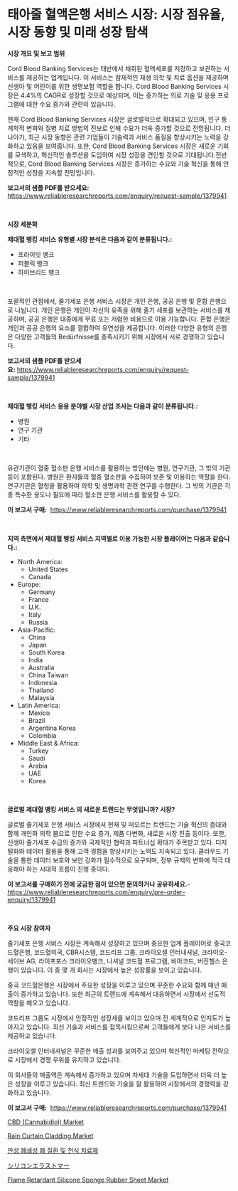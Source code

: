 <p><h1>태아줄 혈액은행 서비스 시장: 시장 점유율, 시장 동향 및 미래 성장 탐색</h1></p><p><strong>시장 개요 및 보고 범위</strong></p>
<p><p>Cord Blood Banking Services는 태반에서 채취된 혈액세포를 저장하고 보관하는 서비스를 제공하는 업계입니다. 이 서비스는 잠재적인 재생 의학 및 치료 옵션을 제공하며 신생아 및 어린이를 위한 생명보험 역할을 합니다. Cord Blood Banking Services 시장은 4.4%의 CAGR로 성장할 것으로 예상되며, 이는 증가하는 의료 기술 및 응용 프로그램에 대한 수요 증가와 관련이 있습니다.</p><p>현재 Cord Blood Banking Services 시장은 글로벌적으로 확대되고 있으며, 인구 통계학적 변화와 질병 치료 방법의 진보로 인해 수요가 더욱 증가할 것으로 전망됩니다. 더 나아가, 최근 시장 동향은 관련 기업들이 기술력과 서비스 품질을 향상시키는 노력을 강화하고 있음을 보여줍니다. 또한, Cord Blood Banking Services 시장은 새로운 기회를 모색하고, 혁신적인 솔루션을 도입하여 시장 성장을 견인할 것으로 기대됩니다.전반적으로, Cord Blood Banking Services 시장은 증가하는 수요와 기술 혁신을 통해 안정적인 성장을 지속할 전망입니다.</p></p>
<p><strong>보고서의 샘플 PDF를 받으세요:</strong> <a href="https://www.reliableresearchreports.com/enquiry/request-sample/1379941">https://www.reliableresearchreports.com/enquiry/request-sample/1379941</a></p>
<p>&nbsp;</p>
<p><strong>시장 세분화</strong></p>
<p><strong>제대혈 뱅킹 서비스 유형별 시장 분석은 다음과 같이 분류됩니다.:</strong></p>
<p><ul><li>프라이빗 뱅크</li><li>퍼블릭 뱅크</li><li>하이브리드 뱅크</li></ul></p>
<p>&nbsp;</p>
<p><p>포괄적인 관점에서, 줄기세포 은행 서비스 시장은 개인 은행, 공공 은행 및 혼합 은행으로 나뉩니다. 개인 은행은 개인이 자신의 유족을 위해 줄기 세포를 보관하는 서비스를 제공하며, 공공 은행은 대중에게 무료 또는 저렴한 비용으로 이용 가능합니다. 혼합 은행은 개인과 공공 은행의 요소를 결합하여 유연성을 제공합니다. 이러한 다양한 유형의 은행은 다양한 고객들의 Bedürfnisse를 충족시키기 위해 시장에서 서로 경쟁하고 있습니다.</p></p>
<p><strong>보고서의 샘플 PDF를 받으세요:</strong>&nbsp;<a href="https://www.reliableresearchreports.com/enquiry/request-sample/1379941">https://www.reliableresearchreports.com/enquiry/request-sample/1379941</a></p>
<p>&nbsp;</p>
<p><strong> 제대혈 뱅킹 서비스 응용 분야별 시장 산업 조사는 다음과 같이 분류됩니다.:</strong></p>
<p><ul><li>병원</li><li>연구 기관</li><li>기타</li></ul></p>
<p>&nbsp;</p>
<p><p>유관기관이 혈중 혈소판 은행 서비스를 활용하는 방안에는 병원, 연구기관, 그 밖의 기관 등이 포함된다. 병원은 환자들의 혈중 혈소판을 수집하여 보존 및 이용하는 역할을 한다. 연구기관은 혈청을 활용하여 의학 및 생명과학 관련 연구를 수행한다. 그 밖의 기관은 각종 특수한 용도나 필요에 따라 혈소판 은행 서비스를 활용할 수 있다.</p></p>
<p><strong>이 보고서 구매:</strong>&nbsp; <a href="https://www.reliableresearchreports.com/purchase/1379941">https://www.reliableresearchreports.com/purchase/1379941</a></p>
<p>&nbsp;</p>
<p><strong>지역 측면에서 제대혈 뱅킹 서비스 지역별로 이용 가능한 시장 플레이어는 다음과 같습니다.:</strong></p>
<p><ul>
    <li>
        North America:
        <ul>
            <li>United States</li>
            <li>Canada</li>
        </ul>
    </li>
    <li>
        Europe:
        <ul>
            <li>Germany</li>
            <li>France</li>
            <li>U.K.</li>
            <li>Italy</li>
            <li>Russia</li>
        </ul>
    </li>
    <li>
        Asia-Pacific:
        <ul>
            <li>China</li>
            <li>Japan</li>
            <li>South Korea</li>
            <li>India</li>
            <li>Australia</li>
            <li>China Taiwan</li>
            <li>Indonesia</li>
            <li>Thailand</li>
            <li>Malaysia</li>
        </ul>
    </li>
    <li>
        Latin America:
        <ul>
            <li>Mexico</li>
            <li>Brazil</li>
            <li>Argentina Korea</li>
            <li>Colombia</li>
        </ul>
    </li>
    <li>
        Middle East & Africa:
        <ul>
            <li>Turkey</li>
            <li>Saudi</li>
            <li>Arabia</li>
            <li>UAE</li>
            <li>Korea</li>
        </ul>
    </li>
    </ul></p>
<p>&nbsp;</p>
<p><strong>글로벌 제대혈 뱅킹 서비스 의 새로운 트렌드는 무엇입니까? 시장?</strong></p>
<p><p>글로벌 줄기세포 은행 서비스 시장에서 현재 및 떠오르는 트렌드는 기술 혁신의 증대와 함께 개인화 의학 붐으로 인한 수요 증가, 제품 다변화, 새로운 시장 진출 등이다. 또한, 신생아 줄기세포 수급의 증가와 국제적인 협력과 파트너십 확대가 주목받고 있다. 디지털화와 데이터 활용을 통해 고객 경험을 향상시키는 노력도 지속되고 있다. 클라우드 기술을 통한 데이터 보호와 보안 강화가 필수적으로 요구되며, 정부 규제의 변화에 적극 대응해야 하는 시대적 흐름이 진행 중이다.</p></p>
<p><strong>이 보고서를 구매하기 전에 궁금한 점이 있으면 문의하거나 공유하세요.</strong>- <a href="https://www.reliableresearchreports.com/enquiry/pre-order-enquiry/1379941">https://www.reliableresearchreports.com/enquiry/pre-order-enquiry/1379941</a></p>
<p>&nbsp;</p>
<p><strong>주요 시장 참여자</strong></p>
<p><p>줄기세포 은행 서비스 시장은 계속해서 성장하고 있으며 중요한 업계 플레이어로 중국코드혈은행, 코드혈미국, CBR시스템, 코드리프 그룹, 크라이오셀 인터내셔널, 크라이오-세이브 AG, 라이프포스 크라이오뱅크, 나셔널 코드혈 프로그램, 비아코드, 버진헬스 은행이 있습니다. 이 중 몇 개 회사는 시장에서 높은 성장률을 보이고 있습니다.</p><p>중국 코드혈은행은 시장에서 주요한 성장을 이루고 있으며 꾸준한 수요와 함께 매년 매출이 증가하고 있습니다. 또한 최근의 트렌드에 계속해서 대응하면서 시장에서 선도적 역할을 해오고 있습니다.</p><p>코드리프 그룹도 시장에서 안정적인 성장세를 보이고 있으며 전 세계적으로 인지도가 높아지고 있습니다. 최신 기술과 서비스를 접목시킴으로써 고객들에게 보다 나은 서비스를 제공하고 있습니다.</p><p>크라이오셀 인터내셔널은 꾸준한 매출 성과를 보여주고 있으며 혁신적인 마케팅 전략으로 시장에서 경쟁 우위를 유지하고 있습니다.</p><p>이 회사들의 매출액은 계속해서 증가하고 있으며 차세대 기술을 도입하면서 더욱 더 높은 성장을 이루고 있습니다. 최신 트렌드와 기술을 잘 활용하여 시장에서의 경쟁력을 강화하고 있습니다.</p></p>
<p><strong>이 보고서 구매:</strong>&nbsp;&nbsp;<a href="https://www.reliableresearchreports.com/purchase/1379941">https://www.reliableresearchreports.com/purchase/1379941</a></p>
<p><p><a href="https://github.com/mabutironaldo/Market-Research-Report-List-3/blob/main/cbd-cannabidiol-market.md">CBD (Cannabidiol) Market</a></p><p><a href="https://issuu.com/reportprime-2/docs/rain-curtain-cladding-market-size-2030.pptx">Rain Curtain Cladding Market</a></p><p><a href="https://github.com/hxzi07639916/Market-Research-Report-List-1/blob/main/1846574194680.md">만성 폐쇄성 폐 질환 및 천식 치료제</a></p><p><a href="https://github.com/ihabdkwlxs948/Market-Research-Report-List-1/blob/main/4311041268.md">シリコンエラストマー</a></p><p><a href="https://github.com/Paul14Anderson63/Market-Research-Report-List-3/blob/main/flame-retardant-silicone-sponge-rubber-sheet-market.md">Flame Retardant Silicone Sponge Rubber Sheet Market</a></p></p>
